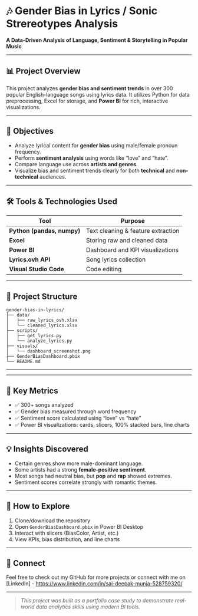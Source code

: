 # 🎶 Gender Bias in Lyrics / Sonic Strereotypes Analysis
**A Data-Driven Analysis of Language, Sentiment & Storytelling in Popular Music**  

---

## 📊 Project Overview

This project analyzes **gender bias and sentiment trends** in over 300 popular English-language songs using lyrics data. It utilizes Python for data preprocessing, Excel for storage, and **Power BI** for rich, interactive visualizations.

---

## 🧠 Objectives

- Analyze lyrical content for **gender bias** using male/female pronoun frequency.
- Perform **sentiment analysis** using words like “love” and “hate”.
- Compare language use across **artists and genres**.
- Visualize bias and sentiment trends clearly for both **technical** and **non-technical** audiences.

---

## 🛠 Tools & Technologies Used

| Tool | Purpose |
|------|---------|
| **Python (pandas, numpy)** | Text cleaning & feature extraction |
| **Excel** | Storing raw and cleaned data |
| **Power BI** | Dashboard and KPI visualizations |
| **Lyrics.ovh API** | Song lyrics collection |
| **Visual Studio Code** | Code editing |

---

## 📁 Project Structure

```
gender-bias-in-lyrics/
├── data/
│   ├── raw_lyrics_ovh.xlsx
│   └── cleaned_lyrics.xlsx
├── scripts/
│   ├── get_lyrics.py
│   └── analyze_lyrics.py
├── visuals/
│   └── dashboard_screenshot.png
├── GenderBiasDashboard.pbix
└── README.md
```

---


---

## 🔢 Key Metrics

- ✅ 300+ songs analyzed
- ✅ Gender bias measured through word frequency
- ✅ Sentiment score calculated using “love” vs “hate”
- ✅ Power BI visualizations: cards, slicers, 100% stacked bars, line charts

---

## 💡 Insights Discovered

- Certain genres show more male-dominant language.
- Some artists had a strong **female-positive sentiment**.
- Most songs had neutral bias, but **pop** and **rap** showed extremes.
- Sentiment scores correlate strongly with romantic themes.

---

## 🧭 How to Explore

1. Clone/download the repository
2. Open `GenderBiasDashboard.pbix` in Power BI Desktop
3. Interact with slicers (BiasColor, Artist, etc.)
4. View KPIs, bias distribution, and line charts

---

## 🔗 Connect

Feel free to check out my GitHub for more projects or connect with me on [LinkedIn] - https://www.linkedin.com/in/sai-deepak-munja-528759320/ 

---

> _This project was built as a portfolio case study to demonstrate real-world data analytics skills using modern BI tools._

